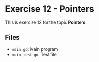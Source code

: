 # Exercise 12 - Pointers

This is exercise 12 for the topic **Pointers**.

## Files
- `main.go`: Main program
- `main_test.go`: Test file

